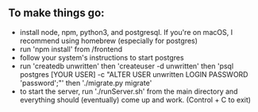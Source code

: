 ## To make things go:
- install node, npm, python3, and postgresql. If you're on macOS, I recommend using homebrew (especially for postgres)
- run 'npm install' from /frontend
- follow your system's instructions to start postgres
- run 'createdb unwritten' then 'createuser -d unwritten' then 'psql postgres [YOUR USER] -c "ALTER USER unwritten LOGIN PASSWORD 'password';"' then './migrate.py migrate'
- to start the server, run './runServer.sh' from the main directory and everything should (eventually) come up and work. (Control + C to exit)
